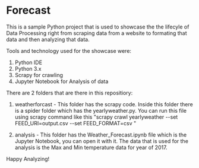 # Forecast

This is a sample Python project that is used to showcase the the lifecyle of Data Processing right from scraping data from a website to formating that data and then analyzing that data.

Tools and technology used for the showcase were:
1. Python IDE
2. Python 3.x
3. Scrapy for crawling
4. Jupyter Notebook for Analysis of data

There are 2 folders that are there in this repositiory:
1. weatherforcast - This folder has the scrapy code. Inside this folder there is a spider folder which has the yearlyweather.py. You can run this file using scrapy command like this
          "scrapy crawl yearlyweather  --set FEED_URI=output.csv --set FEED_FORMAT=csv " 

2. analysis - This folder has the Weather_Forecast.ipynb file which is the Jupyter Notebook, you can open it with it. The data that is used for the analysis is the Max and Min temperature data for year of 2017.

Happy Analyzing!
